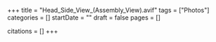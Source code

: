 +++
title = "Head_Side_View_(Assembly_View).avif"
tags = ["Photos"]
categories = []
startDate = ""
draft = false
pages = []

citations = []
+++
